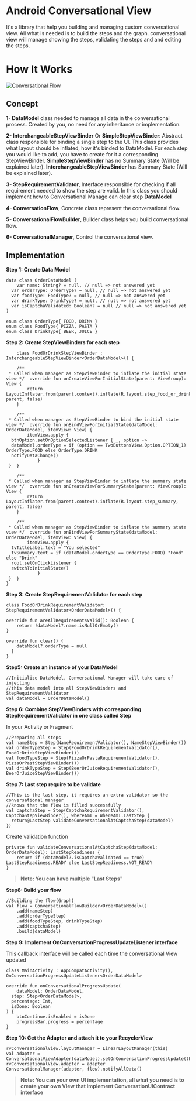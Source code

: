 # Android Conversational View

It's a library that help you building and managing custom conversational view. All what is needed is to build the steps and the graph. conversational view will manage showing the steps, validating the steps and and editing the steps.

# How It Works

[![Conversational Flow](http://img.youtube.com/vi/lNGIEwkNW2g/0.jpg)](http://www.youtube.com/watch?v=lNGIEwkNW2g "Conversational View")

## Concept

**1- DataModel** class needed to manage all data in the conversational process. Created by you, no need for any inheritance or implementation.

**2- InterchangeableStepViewBinder** Or **SimpleStepViewBinder**: Abstract class responsible for binding a single step to the UI. This class provides what layout should be inflated, how it's binded to DataModel. For each step you would like to add, you have to create for it a corresponding StepViewBinder. **SimpleStepViewBinder** has no Summary State (Will be explained later).
**InterchangeableStepViewBinder** has Summary State (Will be explained later).

**3- StepRequirementValidator**, Interface responsible for checking if all requirement needed to show the step are valid. In this class you should implement how to Conversational Manage can clear step **DataModel**

**4- ConversationFlow**, Concrete class represent the conversational flow.

**5- ConversationalFlowBuilder**, Builder class helps you build conversational flow.

**6- ConversationalManager**, Control the conversational view.


## Implementation

**Step 1: Create Data Model**

	data class OrderDataModel (  
	    var name: String? = null, // null => not answered yet  
	  var orderType: OrderType? = null, // null => not answered yet  
	  var foodType: FoodType? = null, // null => not answered yet  
	  var drinkType: DrinkType? = null, // null => not answered yet  
	  var isCaptchaValidated: Boolean? = null // null => not answered yet  
	)  
	  
	enum class OrderType{ FOOD, DRINK }  
	enum class FoodType{ PIZZA, PASTA }  
	enum class DrinkType{ BEER, JUICE }
    
 **Step 2: Create StepViewBinders for each step**
	
	    class FoodOrDrinkStepViewBinder : InterchangeableStepViewBinder<OrderDataModel>() {  
	  
	    /**  
	 * Called when manager as StepViewBinder to inflate the initial state view */  override fun onCreateViewForInitialState(parent: ViewGroup): View {  
	        return LayoutInflater.from(parent.context).inflate(R.layout.step_food_or_drink, parent, false)  
	    }  
	  
	    /**  
	 * Called when manager as StepViewBinder to bind the initial state view */  override fun onBindViewForInitialState(dataModel: OrderDataModel, itemView: View) {  
	        itemView.apply {  
	  btnOption.setOnOptionSelectedListener { _, option ->  
	  dataModel.orderType = if (option == TwoButtonsView.Option.OPTION_1) OrderType.FOOD else OrderType.DRINK  
	  notifyDataChange()  
	            }  
	 }  }  
	  
	    /**  
	 * Called when manager as StepViewBinder to inflate the summary state view */  override fun onCreateViewForSummaryState(parent: ViewGroup): View {  
	        return LayoutInflater.from(parent.context).inflate(R.layout.step_summary, parent, false)  
	    }  
	  
	    /**  
	 * Called when manager as StepViewBinder to inflate the summary state view */  override fun onBindViewForSummaryState(dataModel: OrderDataModel, itemView: View) {  
	        itemView.apply {  
	  tvTitleLabel.text = "You selected"  
	  tvSummary.text = if (dataModel.orderType == OrderType.FOOD) "Food" else "Drink"  
	  root.setOnClickListener {  
	  switchToInitialState()  
	            }  
	 }  }  
	}

 **Step 3: Create StepRequirementValidator for each step**

	class FoodOrDrinkRequirementValidator: StepRequirementValidator<OrderDataModel>() {  
  
    override fun areAllRequirementsValid(): Boolean {  
        return !dataModel?.name.isNullOrEmpty()  
    }  
  
    override fun clear() {  
        dataModel?.orderType = null  
	  }  
	}

**Step5: Create an instance of your DataModel**

	//Initialize DataModel, Conversational Manager will take care of injecting  
	//this data model into all StepViewBinders and StepRequirementValidator  
	val dataModel = OrderDataModel()

 **Step 6: Combine StepViewBinders with corresponding StepRequirementValidator in one class called Step**

In your Activity or Fragment

	//Preparing all steps  
	val nameStep = Step(NameRequirementValidator(), NameStepViewBinder())  
	val orderTypeStep = Step(FoodOrDrinkRequirementValidator(), FoodOrDrinkStepViewBinder())  
	val foodTypeStep = Step(PizzaOrPastaRequirementValidator(), PizzaOrPastStepViewBinder())  
	val drinkTypeStep = Step(BeerOrJuiceRequirementValidator(), BeerOrJuiceStepViewBinder())  


**Step 7: Last step require to be validate**

	//This is the last step, it requires an extra validator so the conversational manager  
	//knows that the flow is filled successfully  
	val captchaStep = Step(CaptchaRequirementValidator(), CaptchaStepViewBinder(), whereAmI = WhereAmI.LastStep {  
	  return@LastStep validateConversationalAtCaptchaStep(dataModel)  
	})

Create validation function

	private fun validateConversationalAtCaptchaStep(dataModel: OrderDataModel): LastStepReadiness {  
	    return if (dataModel?.isCaptchaValidated == true) LastStepReadiness.READY else LastStepReadiness.NOT_READY  
	}


>**Note: You can have multiple "Last Steps"**

**Step8: Build your flow**

	//Building the flow(Graph)  
	val flow = ConversationalFlowBuilder<OrderDataModel>()  
	    .add(nameStep)  
	    .add(orderTypeStep)  
	    .add(foodTypeStep, drinkTypeStep)  
	    .add(captchaStep)  
	    .build(dataModel)

**Step 9: Implement OnConversationProgressUpdateListener interface**

This callback interface will be called each time the conversational View updated

	class MainActivity : AppCompatActivity(), OnConversationProgressUpdateListener<OrderDataModel>

	override fun onConversationalProgressUpdate(  
	    dataModel: OrderDataModel,  
	  step: Step<OrderDataModel>,  
	  percentage: Int,  
	  isDone: Boolean  
	) {  
	    btnContinue.isEnabled = isDone  
	    progressBar.progress = percentage  
	}

**Step 10: Get the Adapter and attach it to your RecyclerView**

	rvConversationalView.layoutManager = LinearLayoutManager(this)  
	val adapter = ConversationalViewAdapter(dataModel).setOnConversationProgressUpdate(this)  
	rvConversationalView.adapter = adapter  
	ConversationalManager(adapter, flow).notifyAllData()

>**Note: You can your own UI implementation, all what you need is to create your own View that implement **ConversationUIContract** interface**
